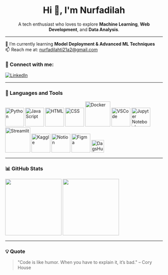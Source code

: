 <h1 align="center">Hi 👋, I'm Nurfadilah</h1>


<p align="center">
A tech enthusiast who loves to explore <strong>Machine Learning</strong>, <strong>Web Development</strong>, and <strong>Data Analysis</strong>.
</p>

---

🌱 I’m currently learning **Model Deployment & Advanced ML Techniques**  
📫 Reach me at: [nurfadilahti21a2@gmail.com](mailto:nurfadilahti21a2@gmail.com)

### 🔗 Connect with me:
[![LinkedIn](https://img.shields.io/badge/LinkedIn-blue?logo=linkedin&style=for-the-badge)]([https://linkedin.com/in/your-link](https://www.linkedin.com/in/nurfadilah-ti21/))

---

### 🧰 Languages and Tools

<p align="left">
  <img src="https://cdn.jsdelivr.net/gh/devicons/devicon/icons/python/python-original.svg" height="60" alt="Python" />
  <img src="https://cdn.jsdelivr.net/gh/devicons/devicon/icons/javascript/javascript-original.svg" height="60" alt="JavaScript" />
  <img src="https://cdn.jsdelivr.net/gh/devicons/devicon/icons/html5/html5-original.svg" height="60" alt="HTML" />
  <img src="https://cdn.jsdelivr.net/gh/devicons/devicon/icons/css3/css3-original.svg" height="60" alt="CSS" />
  <img src="https://cdn.jsdelivr.net/gh/devicons/devicon/icons/docker/docker-original.svg" height="80" alt="Docker" />
  <img src="https://cdn.jsdelivr.net/gh/devicons/devicon/icons/vscode/vscode-original.svg" height="60" alt="VSCode" />
  <img src="https://cdn.jsdelivr.net/gh/devicons/devicon/icons/jupyter/jupyter-original.svg" height="60" alt="Jupyter Notebook" />
  <img src="https://streamlit.io/images/brand/streamlit-logo-primary-colormark-darktext.svg" height="80" alt="Streamlit" />
  <img src="https://upload.wikimedia.org/wikipedia/commons/7/7c/Kaggle_logo.png" height="60" alt="Kaggle" />
  <img src="https://upload.wikimedia.org/wikipedia/commons/4/45/Notion_app_logo.png" height="60" alt="Notion" />
  <img src="https://upload.wikimedia.org/wikipedia/commons/3/33/Figma-logo.svg" height="60" alt="Figma" />
  <img src="https://raw.githubusercontent.com/dagsHub/branding/main/logos/dagshub_logo_black_text.svg" height="40" alt="DagsHub" />
</p>

---

### 📊 GitHub Stats

<p align="left">
  <img src="https://github-readme-stats.vercel.app/api?username=smithdilah&show_icons=true&theme=radical" height="180"/>
  <img src="https://github-readme-stats.vercel.app/api/top-langs/?username=smithdilah&layout=compact&theme=radical" height="180"/>
</p>

---

### 💡 Quote

> "Code is like humor. When you have to explain it, it’s bad." – Cory House

